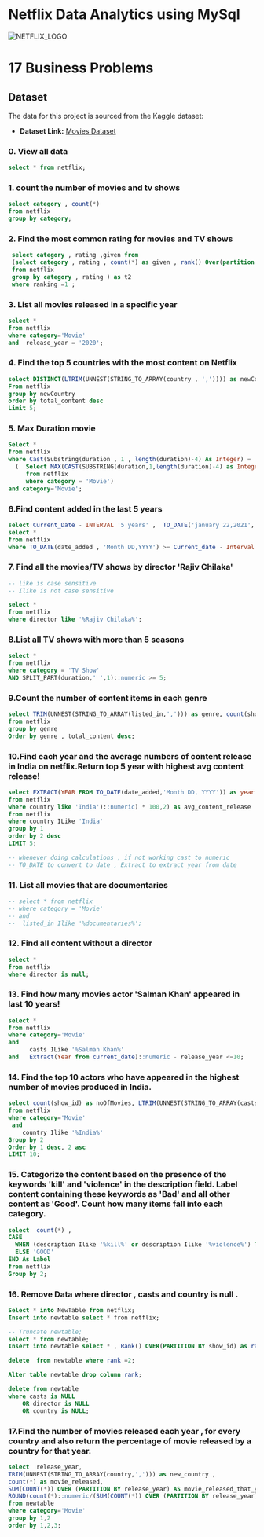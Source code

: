 # Netflix Data Analytics using MySql

![NETFLIX_LOGO](https://images.ctfassets.net/y2ske730sjqp/1aONibCke6niZhgPxuiilC/2c401b05a07288746ddf3bd3943fbc76/BrandAssets_Logos_01-Wordmark.jpg?w=940)

# 17 Business Problems

## Dataset

The data for this project is sourced from the Kaggle dataset:

- **Dataset Link:** [Movies Dataset](https://www.kaggle.com/datasets/shivamb/netflix-shows?resource=download)



### 0. View all data

```sql
select * from netflix; 
```

### 1. count the number of movies and tv shows

```sql
select category , count(*)
from netflix
group by category;
```

### 2. Find the most common rating for movies and TV shows

```sql
 select category , rating ,given from 
 (select category , rating , count(*) as given , rank() Over(partition by category order by count(*) desc ) as ranking
 from netflix
 group by category , rating ) as t2
 where ranking =1 ;
```

### 3. List all movies released in a specific year 

```sql
select * 
from netflix 
where category='Movie' 
and  release_year = '2020';
```

### 4. Find the top 5 countries with the most content on Netflix

```sql
select DISTINCT(LTRIM(UNNEST(STRING_TO_ARRAY(country , ',')))) as newCountry , count(show_id) as total_content
From netflix
group by newCountry
order by total_content desc
Limit 5;
```

### 5. Max Duration movie

```sql
Select *
from netflix
where Cast(Substring(duration , 1 , length(duration)-4) As Integer) =
  (  Select MAX(CAST(SUBSTRING(duration,1,length(duration)-4) as Integer))
     from netflix
     where category = 'Movie')
and category='Movie';
```


### 6.Find content added in the last 5 years

```sql
select Current_Date - INTERVAL '5 years' ,  TO_DATE('january 22,2021','Month DD,YYYY');
select * 
from netflix
where TO_DATE(date_added , 'Month DD,YYYY') >= Current_date - Interval  '5 years';
```

### 7. Find all the movies/TV shows by director 'Rajiv Chilaka'

```sql
-- like is case sensitive
-- Ilike is not case sensitive

select * 
from netflix
where director like '%Rajiv Chilaka%';
```

### 8.List all TV shows with more than 5 seasons

```sql
select * 
from netflix 
where category = 'TV Show'
AND SPLIT_PART(duration,' ',1)::numeric >= 5;
```

### 9.Count the number of content items in each genre

```sql
select TRIM(UNNEST(STRING_TO_ARRAY(listed_in,','))) as genre, count(show_id) as total_content
from netflix
group by genre 
Order by genre , total_content desc;
```

### 10.Find each year and the average numbers of content release in India on netflix.Return top 5 year with highest avg content release!

```sql 
select EXTRACT(YEAR FROM TO_DATE(date_added,'Month DD, YYYY')) as year , ROUND((count(*)::numeric /(select count(*)
from netflix
where country like 'India')::numeric) * 100,2) as avg_content_release
from netflix
where country ILike 'India'
group by 1
order by 2 desc
LIMIT 5;

-- whenever doing calculations , if not working cast to numeric
-- TO_DATE to convert to date , Extract to extract year from date 
```

### 11.  List all movies that are documentaries

```sql
-- select * from netflix
-- where category = 'Movie'
-- and
-- 	listed_in Ilike '%documentaries%';
```


### 12. Find all content without a director

```sql
select *
from netflix
where director is null;
```

### 13. Find how many movies actor 'Salman Khan' appeared in last 10 years!

```sql
select * 
from netflix
where category='Movie'
and
      casts ILike '%Salman Khan%'
and   Extract(Year from current_date)::numeric - release_year <=10;
```

### 14. Find the top 10 actors who have appeared in the highest number of movies produced in India.

```sql
select count(show_id) as noOfMovies, LTRIM(UNNEST(STRING_TO_ARRAY(casts,','))) as actor 
from netflix
where category='Movie'
 and
	country Ilike '%India%'
Group by 2 
Order by 1 desc, 2 asc 
LIMIT 10;
```

### 15. Categorize the content based on the presence of the keywords 'kill' and 'violence' in the description field. Label content containing these keywords as 'Bad' and all other content as 'Good'. Count how many items fall into each category.

```sql
select  count(*) , 
CASE
  WHEN (description Ilike '%kill%' or description Ilike '%violence%') THEN 'Bad'
  ELSE 'GOOD'
END As Label
from netflix
Group by 2;
```

### 16. Remove Data where director , casts and country is null .

```sql
Select * into NewTable from netflix;
Insert into newtable select * fron netflix;

-- Truncate newtable;
select * from newtable;
Insert into newtable select * , Rank() OVER(PARTITION BY show_id) as rank from netflix;

delete  from newtable where rank =2;

Alter table newtable drop column rank;

delete from newtable
where casts is NULL 
 	OR director is NULL 
 	OR country is NULL;
```


### 17.Find the number of movies released each year , for every country and also return the percentage of movie released by a country for that year.

```sql
select  release_year,
TRIM(UNNEST(STRING_TO_ARRAY(country,','))) as new_country ,
count(*) as movie_released,
SUM(COUNT(*)) OVER (PARTITION BY release_year) AS movie_released_that_year,
ROUND(count(*)::numeric/(SUM(COUNT(*)) OVER (PARTITION BY release_year))::numeric *100,2) as movie_percentage_year
from newtable
where category='Movie'
group by 1,2
order by 1,2,3;
```
